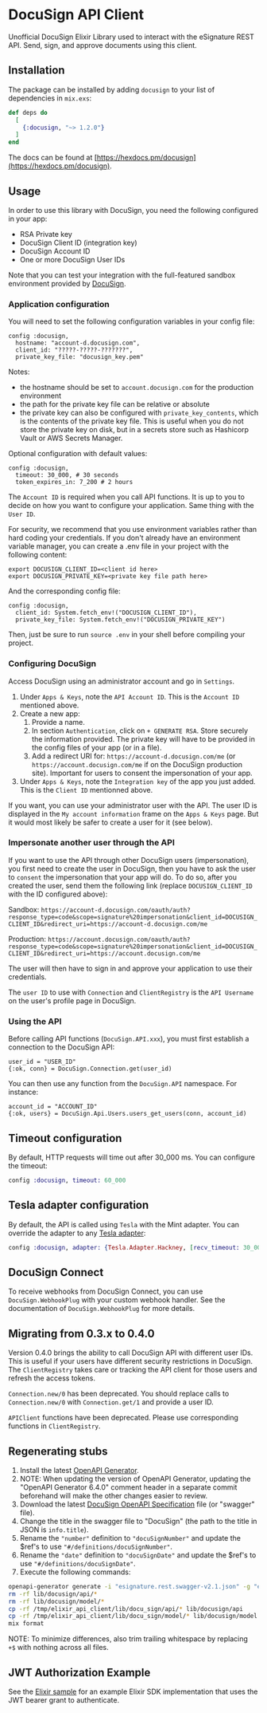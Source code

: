 # DocuSign API Client

Unofficial DocuSign Elixir Library used to interact with the eSignature REST API. Send, sign, and approve documents using this client.

## Installation

The package can be installed by adding `docusign` to your list of dependencies in `mix.exs`:

```elixir
def deps do
  [
    {:docusign, "~> 1.2.0"}
  ]
end
```

The docs can be found at [https://hexdocs.pm/docusign](https://hexdocs.pm/docusign).

## Usage

In order to use this library with DocuSign, you need the following configured in your app:

- RSA Private key
- DocuSign Client ID (integration key)
- DocuSign Account ID
- One or more DocuSign User IDs

Note that you can test your integration with the full-featured sandbox environment provided
by [DocuSign](https://appdemo.docusign.com).

### Application configuration

You will need to set the following configuration variables in your config file:

```
config :docusign,
  hostname: "account-d.docusign.com",
  client_id: "?????-?????-???????",
  private_key_file: "docusign_key.pem"
```

Notes:

- the hostname should be set to `account.docusign.com` for the production environment
- the path for the private key file can be relative or absolute
- the private key can also be configured with `private_key_contents`, which is the contents
of the private key file. This is useful when you do not store the private key on disk,
but in a secrets store such as Hashicorp Vault or AWS Secrets Manager.

Optional configuration with default values:

```
config :docusign,
  timeout: 30_000, # 30 seconds
  token_expires_in: 7_200 # 2 hours
```

The `Account ID` is required when you call API functions. It is up to you to decide on how
you want to configure your application. Same thing with the `User ID`.

For security, we recommend that you use environment variables rather than hard coding your credentials. If you don't already have an environment variable manager, you can create a .env file in your project with the following content:

```
export DOCUSIGN_CLIENT_ID=<client id here>
export DOCUSIGN_PRIVATE_KEY=<private key file path here>
```

And the corresponding config file:

```
config :docusign,
  client_id: System.fetch_env!("DOCUSIGN_CLIENT_ID"),
  private_key_file: System.fetch_env!("DOCUSIGN_PRIVATE_KEY")
```

Then, just be sure to run `source .env` in your shell before compiling your project.

### Configuring DocuSign

Access DocuSign using an administrator account and go in `Settings`.

1. Under `Apps & Keys`, note the `API Account ID`. This is the `Account ID` mentioned above.
2. Create a new app:
   1. Provide a name.
   2. In section `Authentication`, click on `+ GENERATE RSA`. Store securely the information provided. The private key will have to be provided in the config files of your app (or in a file).
   3. Add a redirect URI for: `https://account-d.docusign.com/me` (or `https://account.docusign.com/me` if on the DocuSign production site). Important for users to consent the impersonation of your app.
3. Under `Apps & Keys`, note the `Integration key` of the app you just added. This is the `Client ID` mentionned above.

If you want, you can use your administrator user with the API. The user ID is displayed in the
`My account information` frame on the `Apps & Keys` page. But it would most likely be safer to create
a user for it (see below).

### Impersonate another user through the API

If you want to use the API through other DocuSign users (impersonation), you first need to create the user in
DocuSign, then you have to ask the user to `consent` the impersonation that your app will do.
To do so, after you created the user, send them the following link (replace `DOCUSIGN_CLIENT_ID` with the ID configured above):

Sandbox:
`https://account-d.docusign.com/oauth/auth?response_type=code&scope=signature%20impersonation&client_id=DOCUSIGN_CLIENT_ID&redirect_uri=https://account-d.docusign.com/me`

Production:
`https://account.docusign.com/oauth/auth?response_type=code&scope=signature%20impersonation&client_id=DOCUSIGN_CLIENT_ID&redirect_uri=https://account.docusign.com/me`

The user will then have to sign in and approve your application to use their credentials.

The `user ID` to use with `Connection` and `ClientRegistry` is the `API Username` on the user's profile
page in DocuSign.

### Using the API

Before calling API functions (`DocuSign.API.xxx`), you must first establish a connection to the
DocuSign API:

```
user_id = "USER_ID"
{:ok, conn} = DocuSign.Connection.get(user_id)
```

You can then use any function from the `DocuSign.API` namespace. For instance:

```
account_id = "ACCOUNT_ID"
{:ok, users} = DocuSign.Api.Users.users_get_users(conn, account_id)
```

## Timeout configuration

By default, HTTP requests will time out after 30_000 ms. You can configure the timeout:

```elixir
config :docusign, timeout: 60_000
```

## Tesla adapter configuration

By default, the API is called using `Tesla` with the Mint adapter. You can override the adapter
to any [Tesla adapter][tesla_adapters]:

```elixir
config :docusign, adapter: {Tesla.Adapter.Hackney, [recv_timeout: 30_000]}
```

## DocuSign Connect

To receive webhooks from DocuSign Connect, you can use `DocuSign.WebhookPlug` with
your custom webhook handler. See the documentation of `DocuSign.WebhookPlug` for more
details.

## Migrating from 0.3.x to 0.4.0

Version 0.4.0 brings the ability to call DocuSign API with different user IDs. This is useful if your
users have different security restrictions in DocuSign. The `ClientRegistry` takes care or tracking
the API client for those users and refresh the access tokens.

`Connection.new/0` has been deprecated. You should replace calls to `Connection.new/0` with `Connection.get/1` and provide a user ID.

`APIClient` functions have been deprecated. Please use corresponding functions in `ClientRegistry`.

## Regenerating stubs

1. Install the latest [OpenAPI Generator](https://openapi-generator.tech/docs/installation).
2. NOTE: When updating the version of OpenAPI Generator, updating the "OpenAPI Generator 6.4.0" comment header in a separate commit beforehand will make the other changes easier to review.
3. Download the latest [DocuSign OpenAPI Specification](https://raw.githubusercontent.com/docusign/eSign-OpenAPI-Specification/master/esignature.rest.swagger-v2.1.json) file (or "swagger" file).
4. Change the title in the swagger file to "DocuSign" (the path to the title in JSON is `info.title`).
5. Rename the `"number"` definition to `"docuSignNumber"` and update the $ref's to use `"#/definitions/docuSignNumber"`.
6. Rename the `"date"` definition to `"docuSignDate"` and update the $ref's to use `"#/definitions/docuSignDate"`.
7. Execute the following commands:

```bash
openapi-generator generate -i "esignature.rest.swagger-v2.1.json" -g "elixir" -o "/tmp/elixir_api_client"
rm -rf lib/docusign/api/*
rm -rf lib/docusign/model/*
cp -rf /tmp/elixir_api_client/lib/docu_sign/api/* lib/docusign/api
cp -rf /tmp/elixir_api_client/lib/docu_sign/model/* lib/docusign/model
mix format
```

NOTE: To minimize differences, also trim trailing whitespace by replacing ` +$` with nothing across all files.

## JWT Authorization Example

See the [Elixir sample](https://github.com/neilberkman/docusign_elixir_sample_app) for an example Elixir SDK implementation that uses the JWT bearer grant to authenticate.

[tesla_adapters]: https://hexdocs.pm/tesla/readme.html#adapters
